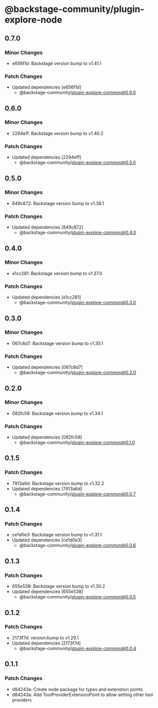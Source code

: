 # @backstage-community/plugin-explore-node

## 0.7.0

### Minor Changes

- e656f1d: Backstage version bump to v1.41.1

### Patch Changes

- Updated dependencies [e656f1d]
  - @backstage-community/plugin-explore-common@0.6.0

## 0.6.0

### Minor Changes

- 2294eff: Backstage version bump to v1.40.2

### Patch Changes

- Updated dependencies [2294eff]
  - @backstage-community/plugin-explore-common@0.5.0

## 0.5.0

### Minor Changes

- 849c872: Backstage version bump to v1.38.1

### Patch Changes

- Updated dependencies [849c872]
  - @backstage-community/plugin-explore-common@0.4.0

## 0.4.0

### Minor Changes

- e1cc281: Backstage version bump to v1.37.0

### Patch Changes

- Updated dependencies [e1cc281]
  - @backstage-community/plugin-explore-common@0.3.0

## 0.3.0

### Minor Changes

- 067c8d7: Backstage version bump to v1.35.1

### Patch Changes

- Updated dependencies [067c8d7]
  - @backstage-community/plugin-explore-common@0.2.0

## 0.2.0

### Minor Changes

- 082fc58: Backstage version bump to v1.34.1

### Patch Changes

- Updated dependencies [082fc58]
  - @backstage-community/plugin-explore-common@0.1.0

## 0.1.5

### Patch Changes

- 7913a6d: Backstage version bump to v1.32.2
- Updated dependencies [7913a6d]
  - @backstage-community/plugin-explore-common@0.0.7

## 0.1.4

### Patch Changes

- ce1d0e3: Backstage version bump to v1.31.1
- Updated dependencies [ce1d0e3]
  - @backstage-community/plugin-explore-common@0.0.6

## 0.1.3

### Patch Changes

- 655e538: Backstage version bump to v1.30.2
- Updated dependencies [655e538]
  - @backstage-community/plugin-explore-common@0.0.5

## 0.1.2

### Patch Changes

- 2173f7d: version:bump to v1.29.1
- Updated dependencies [2173f7d]
  - @backstage-community/plugin-explore-common@0.0.4

## 0.1.1

### Patch Changes

- d84243a: Create node package for types and extenstion points
- d84243a: Add ToolProviderExtensionPoint to allow setting other tool providers

